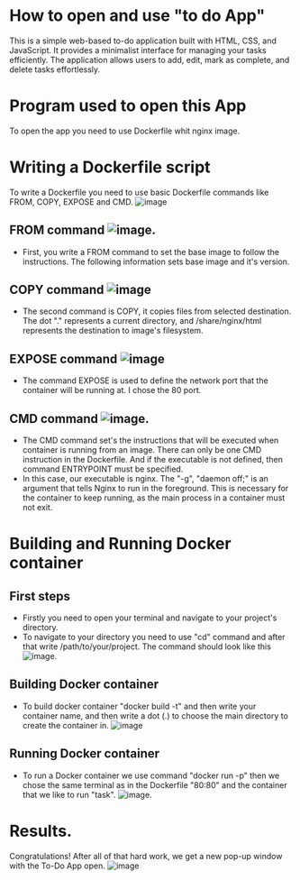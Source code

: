# How to open and use "to do App"
This is a simple web-based to-do application built with HTML, CSS, and JavaScript. It provides a minimalist interface for managing your tasks efficiently. The application allows users to add, edit, mark as complete, and delete tasks effortlessly.

# Program used to open this App
To open the app you need to use Dockerfile whit nginx image.

# Writing a Dockerfile script
To write a Dockerfile you need to use basic Dockerfile commands like FROM, COPY, EXPOSE and CMD.
![image](https://github.com/user-attachments/assets/ad78c791-d875-424f-9b5a-1fc1543ca52f)


## FROM command ![image](https://github.com/user-attachments/assets/f059ac01-b82d-430e-b41a-0bbd88fd6b57).

* First, you write a FROM command to set the base image to follow the instructions. The following information sets base image and it's version.
## COPY command ![image](https://github.com/user-attachments/assets/9963d0ec-38e8-4935-b116-9b88647f2903)
 
 
* The second command is COPY, it copies files from selected destination. The dot "." represents a current directory, and /share/nginx/html represents the destination to image's filesystem.
 ## EXPOSE command ![image](https://github.com/user-attachments/assets/7c5ef74c-b276-40e0-8195-0855b8bb37cd)
    
* The command EXPOSE is used to define the network port that the container will be running at. I chose the 80 port.
## CMD command ![image](https://github.com/user-attachments/assets/ce581668-e231-48eb-9e53-186f0bc7e7ca).

* The CMD command set's the instructions that will be executed when container is running from an image. There can only be one CMD instruction in the Dockerfile. And if the executable is not defined, then command ENTRYPOINT must be specified.
*  In this case, our executable is nginx. The "-g", "daemon off;" is an argument that tells Nginx to  run in the foreground. This is necessary for the container to keep running, as the main process in a container must not exit.

#  Building and Running Docker container
## First steps  
* Firstly you need to open your terminal and navigate to your project's directory.
* To navigate to your directory you need to use "cd" command and after that write /path/to/your/project. The command should look like this ![image](https://github.com/user-attachments/assets/e9ea824c-c609-49df-b6ae-65bb17abcc0b).
## Building  Docker container
* To build docker container "docker build -t" and then write your container name, and then write a dot (.) to choose the main directory to create the container in. ![image](https://github.com/user-attachments/assets/3107c298-93cd-4ef7-ad93-3793fa93e6fd)
## Running Docker container
* To run a Docker container we use command "docker run -p" then we chose the same terminal as in the Dockerfile "80:80" and the container that we like to run "task". ![image](https://github.com/user-attachments/assets/a3938fc8-8633-41b3-ad10-f4dd106016ff).
# Results.
Congratulations! After all of that hard work, we get a new pop-up window with the To-Do App open.
![image](https://github.com/user-attachments/assets/6c345500-ffc2-48e2-afdc-bb6212226c06)
